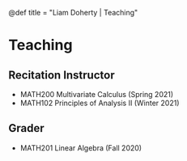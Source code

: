 @def title = "Liam Doherty | Teaching"

# Teaching

## Recitation Instructor
* MATH200 Multivariate Calculus (Spring 2021)
* MATH102 Principles of Analysis II (Winter 2021)

## Grader
* MATH201 Linear Algebra (Fall 2020)
